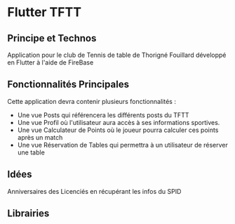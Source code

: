 # Flutter TFTT

## Principe et Technos

Application pour le club de Tennis de table de Thorigné Fouillard développé en Flutter à l'aide de FireBase

## Fonctionnalités Principales

Cette application devra contenir plusieurs fonctionnalités :
- Une vue Posts qui référencera les différents posts du TFTT
- Une vue Profil où l'utilisateur aura accès à ses informations sportives.
- Une vue Calculateur de Points où le joueur pourra calculer ces points après un match
- Une vue Réservation de Tables qui permettra à un utilisateur de réserver une table


## Idées

Anniversaires des Licenciés en récupérant les infos du SPID

## Librairies

